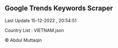 

## Google Trends Keywords Scraper 
 
Last Update 15-12-2022 , 20:54:51

Country List :
VIETNAM.json



© Abdul Muttaqin 
